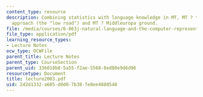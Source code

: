 ```yaml
---
content_type: resource
description: Combining statistics with language knowledge in MT, MT ? the statistical
  approach (the "low road") and MT ? Middleuropa ground.
file: /media/courses/6-863j-natural-language-and-the-computer-representation-of-knowledge-spring-2003/2d2d1332a605d0d07b38fe8ee4880548_lecture2003.pdf
file_type: application/pdf
learning_resource_types:
- Lecture Notes
ocw_type: OCWFile
parent_title: Lecture Notes
parent_type: CourseSection
parent_uid: 336018b8-5a55-f2ae-5568-8ed80e9d6d96
resourcetype: Document
title: lecture2003.pdf
uid: 2d2d1332-a605-d0d0-7b38-fe8ee4880548
---
```

